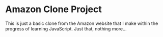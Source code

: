 # Amazon Clone Project

This is just a basic clone from the Amazon website that I make within the progress of learning JavaScript.
Just that, nothing more...
